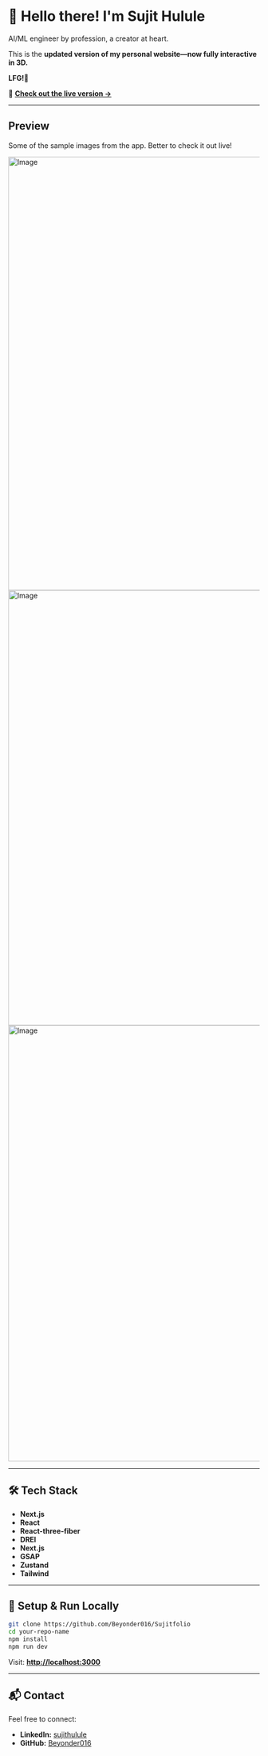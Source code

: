 # 👋 Hello there! I'm Sujit Hulule

AI/ML engineer by profession, a creator at heart.

This is the **updated version of my personal website—now fully interactive in 3D.**

**LFG!💪**

🚀 **[Check out the live version →](sujitfolio-pquh.vercel.app)**


---

## Preview
Some of the sample images from the app. Better to check it out live!

<img width="1910" height="867" alt="Image" src="https://github.com/user-attachments/assets/42dbe36e-ee2c-437e-986d-acc986c34a4e" />

<img width="1913" height="870" alt="Image" src="https://github.com/user-attachments/assets/5552d25a-37ac-4e74-b69a-24ded5627829" />

<img width="1907" height="872" alt="Image" src="https://github.com/user-attachments/assets/1629a70a-c032-42fc-b8af-593aac104eb3" />

---

## 🛠️ **Tech Stack**
* **Next.js**
* **React**
* **React-three-fiber**
* **DREI**
* **Next.js**
* **GSAP**
* **Zustand**
* **Tailwind**
---

## 🚀 **Setup & Run Locally**

```bash
git clone https://github.com/Beyonder016/Sujitfolio
cd your-repo-name
npm install
npm run dev
```

Visit: **[http://localhost:3000](http://localhost:3000)**

---

## 📬 **Contact**

Feel free to connect:

* **LinkedIn:** [sujithulule](https://www.linkedin.com/in/sujithulule/)
* **GitHub:** [Beyonder016](https://github.com/Beyonder016)

